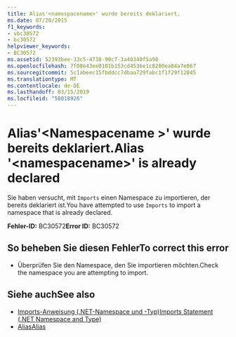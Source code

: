 ```yaml
---
title: Alias'<namespacename>' wurde bereits deklariert.
ms.date: 07/20/2015
f1_keywords:
- vbc30572
- bc30572
helpviewer_keywords:
- BC30572
ms.assetid: 52393bee-33c5-4738-99c7-3a40340f5a98
ms.openlocfilehash: 7f08e43ee0101b153cd4536e1c8280ea84a7e067
ms.sourcegitcommit: 5c1abeec15fbddcc7dbaa729fabc1f1f29f12045
ms.translationtype: MT
ms.contentlocale: de-DE
ms.lasthandoff: 03/15/2019
ms.locfileid: "58018926"
---
```

# <a name="alias-namespacename-is-already-declared"></a><span data-ttu-id="a1067-102">Alias'\<Namespacename >' wurde bereits deklariert.</span><span class="sxs-lookup"><span data-stu-id="a1067-102">Alias '\<namespacename>' is already declared</span></span>
<span data-ttu-id="a1067-103">Sie haben versucht, mit `Imports` einen Namespace zu importieren, der bereits deklariert ist.</span><span class="sxs-lookup"><span data-stu-id="a1067-103">You have attempted to use `Imports` to import a namespace that is already declared.</span></span>  
  
 <span data-ttu-id="a1067-104">**Fehler-ID:** BC30572</span><span class="sxs-lookup"><span data-stu-id="a1067-104">**Error ID:** BC30572</span></span>  
  
## <a name="to-correct-this-error"></a><span data-ttu-id="a1067-105">So beheben Sie diesen Fehler</span><span class="sxs-lookup"><span data-stu-id="a1067-105">To correct this error</span></span>  
  
-   <span data-ttu-id="a1067-106">Überprüfen Sie den Namespace, den Sie importieren möchten.</span><span class="sxs-lookup"><span data-stu-id="a1067-106">Check the namespace you are attempting to import.</span></span>  
  
## <a name="see-also"></a><span data-ttu-id="a1067-107">Siehe auch</span><span class="sxs-lookup"><span data-stu-id="a1067-107">See also</span></span>

- [<span data-ttu-id="a1067-108">Imports-Anweisung (.NET-Namespace und -Typ)</span><span class="sxs-lookup"><span data-stu-id="a1067-108">Imports Statement (.NET Namespace and Type)</span></span>](../../visual-basic/language-reference/statements/imports-statement-net-namespace-and-type.md)
- [<span data-ttu-id="a1067-109">Alias</span><span class="sxs-lookup"><span data-stu-id="a1067-109">Alias</span></span>](../../visual-basic/language-reference/statements/alias-clause.md)
